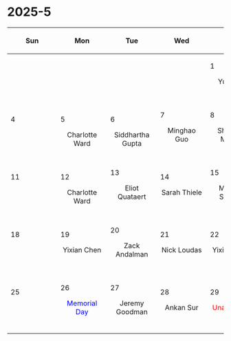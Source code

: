 # 2025-5

|<div style='max-width:100px;width:100px'><p>Sun</p></div>|<div style='max-width:100px;width:100px'><p>Mon</p></div>|<div style='max-width:100px;width:100px'><p>Tue</p></div>|<div style='max-width:100px;width:100px'><p>Wed</p></div>|<div style='max-width:100px;width:100px'><p>Thu</p></div>|<div style='max-width:100px;width:100px'><p>Fri</p></div>|<div style='max-width:100px;width:100px'><p>Sat</p></div>|
|:-:|:-:|:-:|:-:|:-:|:-:|:-:|
|<p><br/><br/></p> |<p><br/><br/></p> |<p><br/><br/></p> |<p><br/><br/></p> |<p align='left'>1</p><p>Yubo Su<br/><br/></p>|<p align='left'>2</p><p>Linhao Ma<br/><br/></p>|<p align='left'>3</p><p><br/><br/></p>|
|<p align='left'>4</p><p><br/><br/></p>|<p align='left'>5</p><p>Charlotte<br/> Ward</p>|<p align='left'>6</p><p>Siddhartha<br/> Gupta</p>|<p align='left'>7</p><p>Minghao Guo<br/><br/></p>|<p align='left'>8</p><p>Shaunak Modak<br/><br/></p>|<p align='left'>9</p><p>Sanghyuk<br/> Moon</p>|<p align='left'>10</p><p><br/><br/></p>|
|<p align='left'>11</p><p><br/><br/></p>|<p align='left'>12</p><p>Charlotte<br/> Ward</p>|<p align='left'>13</p><p>Eliot Quataert<br/><br/></p>|<p align='left'>14</p><p>Sarah Thiele<br/><br/></p>|<p align='left'>15</p><p>Michael Strauss<br/><br/></p>|<p align='left'>16</p><p>Luca Orusa<br/><br/></p>|<p align='left'>17</p><p><br/><br/></p>|
|<p align='left'>18</p><p><br/><br/></p>|<p align='left'>19</p><p>Yixian Chen<br/><br/></p>|<p align='left'>20</p><p>Zack Andalman<br/><br/></p>|<p align='left'>21</p><p>Nick Loudas<br/><br/></p>|<p align='left'>22</p><p>Yixian Chen<br/><br/></p>|<p align='left'>23</p><p>David Setton<br/><br/></p>|<p align='left'>24</p><p><br/><br/></p>|
|<p align='left'>25</p><p><br/><br/></p>|<p align='left'>26</p><p><span style='color:blue'>Memorial Day</span><br/><br/></p>|<p align='left'>27</p><p>Jeremy Goodman<br/><br/></p>|<p align='left'>28</p><p>Ankan Sur<br/><br/></p>|<p align='left'>29</p><p><span style='color:red'>Unassigned</span><br/><br/></p>|<p align='left'>30</p><p>Akash Gupta<br/><br/></p>|<p align='left'>31</p><p><br/><br/></p>|
